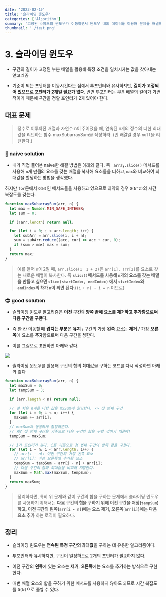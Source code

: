 ```yaml
---
date: '2023-02-10'
title: '슬라이딩 윈도우'
categories: ['Algorithm']
summary: '고정된 사이즈의 윈도우가 이동하면서 윈도우 내의 데이터를 이용해 문제를 해결하는 알고리즘입니다.'
thumbnail: './test.png'
---
```


# 3. 슬라이딩 윈도우

- 구간의 길이가 고정된 부분 배열을 활용해 특정 조건을 일치시키는 값을 찾아내는 알고리즘

- 기준이 되는 포인터를 이동시킨다는 점에서 투포인터와 유사하지만, **길이가 고정되어 있으므로 포인터가 2개일 필요가 없다.** 반면 투포인터는 부분 배열의 길이가 가변적이기 때문에 구간을 정할 포인터가 2개 있어야 한다.

## 대표 문제

> 정수로 이루어진 배열과 자연수 n이 주어졌을 때, 연속된 n개의 정수의 더한 최대값을 리턴하는 함수 maxSubarraySum을 작성하라. (빈 배열일 경우 `null`을 리턴한다.)

### 🤔 naive solution

- 내가 직접 풀어본 naive한 해결 방법은 아래와 같다. 즉 ` array.slice()` 메서드를 사용해 `n`개 만큼의 요소를 갖는 배열을 복사해 요소들을 더하고, `max`와 비교하여 최대값을 할당하는 방법을 생각했다.

하지만 `for`문에서 `O(N)`인 메서드들을 사용하고 있으므로 최악의 경우 `O(N^2)`의 시간 복잡도를 갖는다.

```js
function maxSubarraySum(arr, n) {
  let max = Number.MIN_SAFE_INTEGER;
  let sum = 0;

  if (!arr.length) return null;

  for (let i = 0; i < arr.length; i++) {
    let subArr = arr.slice(i, i + n);
    sum = subArr.reduce((acc, cur) => acc + cur, 0);
    if (sum > max) max = sum;
  }
  return max;
}
```

> 예를 들어 `n`이 2일 때, `arr.slice(1, 1 + 2)`은 `arr[1], arr[2]`를 요소로 갖는 새로운 배열이 복사한다. 즉 **`slice()`메서드를 사용해 `n`개의 요소를 갖는 배열을 만들고 싶으면 `slice(startIndex, endIndex)` 에서 `startIndex`와 `endIndex`의 차가 `n`이 되면 된다.**(`(i + n) - i = n` 이므로)

### 😎 good solution

- 슬라이딩 윈도우 알고리즘은 **이전 구간의 양쪽 끝에 요소를 제거하고 추가함으로써 다음 구간을 구한다.**

- 즉 한 칸 이동할 때 **겹치는 부분**은 **유지** / 구간의 가장 **왼쪽** 요소는 **제거** / 가장 **오른쪽**에 요소를 **추가**함으로써 다음 구간을 정한다.

- 이를 그림으로 표현하면 아래와 같다.

![](https://miro.medium.com/max/720/0*o-PhzdP_jd_5L2iq.jpg)

- 슬라이딩 윈도우를 활용해 구간의 합의 최대값을 구하는 코드를 다시 작성하면 아래와 같다.

```js
function maxSubarraySum(arr, n) {
  let maxSum = 0;
  let tempSum = 0;

  if (arr.length < n) return null;

  // 맨 처음 n개를 더한 값을 mxSum에 할당한다. -> 첫 번째 구간
  for (let i = 0; i < n; i++) {
    maxSum += arr[i];
  }
  // maxSum과 동일하게 할당해준다.
  // 왜? 첫 번째 구간을 기준으로 다음 구간의 합을 구할 것이기 때문에!
  tempSum = maxSum;

  // i가 포인터가 된다. i를 기준으로 첫 번째 구간의 양쪽 끝을 구한다.
  for (let i = n; i < arr.length; i++) {
    // arr[i - n]: 이전 구간의 가장 왼쪽 요소
    // arr[i]: 가장 오른쪽에 추가될 요소
    tempSum = tempSum - arr[i - n] + arr[i];
    // 다음 구간의 합과 최대값을 비교해 저장한다.
    maxSum = Math.max(maxSum, tempSum);
  }
  return maxSum;
}
```

> 정리하자면, 특히 위 문제와 같이 구간의 합을 구하는 문제에서 슬라이딩 윈도우를 사용하기 위해서는 **다음 구간의 합을 구하기 위해 이전 구간을 저장(`tempSum`)하고, 이전 구간의 왼쪽(`arr[i - n]`)에는 요소 제거, 오른쪽(`arr[i]`)에는 다음 요소 추가** 하는 로직이 필요하다.

## 정리

- 슬라이딩 윈도우는 **연속된 특정 구간의 최대값**을 구하는 데 유용한 알고리즘이다.

- 투포인터와 유사하지만, 구간이 일정하므로 2개의 포인터가 필요하지 않다.

- 이전 구간의 **왼쪽**에 있는 요소는 **제거**, **오른쪽**에는 요소를 **추가**하는 방식으로 구현한다.

- 매번 배열 요소의 합을 구하기 위한 메서드를 사용하지 않아도 되므로 시간 복잡도를 `O(N)`으로 줄일 수 있다.
